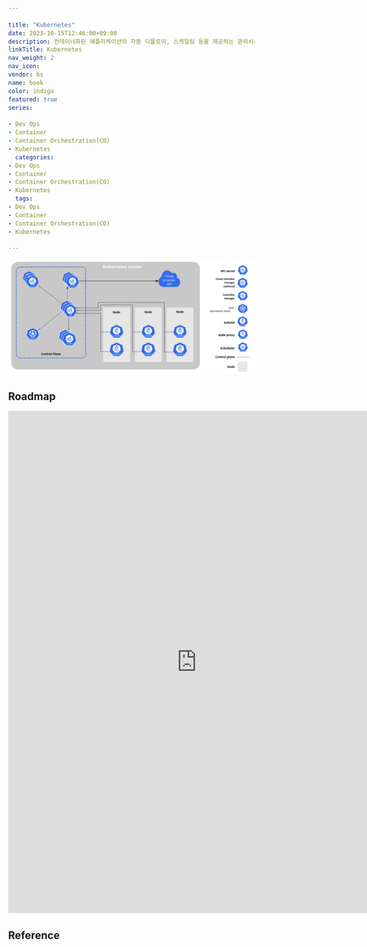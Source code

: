 ```yaml
---

title: "Kubernetes"
date: 2023-10-15T12:46:00+09:00
description: 컨테이너화된 애플리케이션의 자동 디플로이, 스케일링 등을 제공하는 관리시스템으로, 오픈 소스 기반
linkTitle: Kubernetes
nav_weight: 2
nav_icon:
vendor: bs
name: book
color: indigo
featured: true
series:

- Dev Ops
- Container
- Container Orchestration(CO)
- Kubernetes
  categories:
- Dev Ops
- Container
- Container Orchestration(CO)
- Kubernetes
  tags:
- Dev Ops
- Container
- Container Orchestration(CO)
- Kubernetes

---
```


![Kubernetes](kubernetes.png#center)

## Roadmap

<p align="center">
<iframe width="768" height="1024" src="https://roadmap.sh/kubernetes?s=652b754df43a58c923ce9d26" frameborder="0" allow="accelerometer; autoplay; encrypted-media; gyroscope; picture-in-picture" allowfullscreen></iframe>
</p>

## Reference
